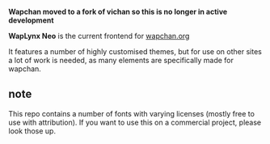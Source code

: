**Wapchan moved to a fork of vichan so this is no longer in active development**

**WapLynx Neo** is the current frontend for [wapchan.org](https://wapchan.org)

It features a number of highly customised themes, but for use on other sites a lot of work is needed, as many elements are specifically made for wapchan.

## note
This repo contains a number of fonts with varying licenses (mostly free to use with attribution). If you want to use this on a commercial project, please look those up.
